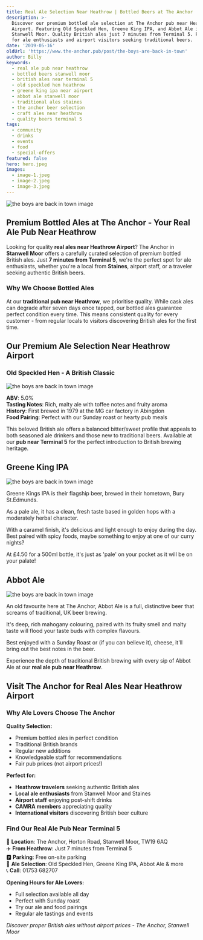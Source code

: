```yaml
---
title: Real Ale Selection Near Heathrow | Bottled Beers at The Anchor
description: >-
  Discover our premium bottled ale selection at The Anchor pub near Heathrow
  Airport. Featuring Old Speckled Hen, Greene King IPA, and Abbot Ale in
  Stanwell Moor. Quality British ales just 7 minutes from Terminal 5. Perfect
  for ale enthusiasts and airport visitors seeking traditional beers.
date: '2019-05-16'
oldUrl: 'https://www.the-anchor.pub/post/the-boys-are-back-in-town'
author: Billy
keywords:
  - real ale pub near heathrow
  - bottled beers stanwell moor
  - british ales near terminal 5
  - old speckled hen heathrow
  - greene king ipa near airport
  - abbot ale stanwell moor
  - traditional ales staines
  - the anchor beer selection
  - craft ales near heathrow
  - quality beers terminal 5
tags:
  - community
  - drinks
  - events
  - food
  - special-offers
featured: false
hero: hero.jpeg
images:
  - image-1.jpeg
  - image-2.jpeg
  - image-3.jpeg
---
```


  

![the boys are back in town image](/content/blog/the-boys-are-back-in-town/hero.jpeg)

## Premium Bottled Ales at The Anchor - Your Real Ale Pub Near Heathrow

Looking for quality **real ales near Heathrow Airport**? The Anchor in **Stanwell Moor** offers a carefully curated selection of premium bottled British ales. Just **7 minutes from Terminal 5**, we're the perfect spot for ale enthusiasts, whether you're a local from **Staines**, airport staff, or a traveler seeking authentic British beers.

### Why We Choose Bottled Ales

At our **traditional pub near Heathrow**, we prioritise quality. While cask ales can degrade after seven days once tapped, our bottled ales guarantee perfect condition every time. This means consistent quality for every customer - from regular locals to visitors discovering British ales for the first time.

## Our Premium Ale Selection Near Heathrow Airport

### Old Speckled Hen - A British Classic

![the boys are back in town image](/content/blog/the-boys-are-back-in-town/image-1.jpeg)

**ABV**: 5.0%  
**Tasting Notes**: Rich, malty ale with toffee notes and fruity aroma  
**History**: First brewed in 1979 at the MG car factory in Abingdon  
**Food Pairing**: Perfect with our Sunday roast or hearty pub meals  

This beloved British ale offers a balanced bitter/sweet profile that appeals to both seasoned ale drinkers and those new to traditional beers. Available at our **pub near Terminal 5** for the perfect introduction to British brewing heritage.

  

## Greene King IPA

![the boys are back in town image](/content/blog/the-boys-are-back-in-town/image-2.jpeg)

Greene Kings IPA is their flagship beer, brewed in their hometown, Bury St.Edmunds.

As a pale ale, it has a clean, fresh taste based in golden hops with a moderately herbal character.

  

With a caramel finish, it's delicious and light enough to enjoy during the day. Best paired with spicy foods, maybe something to enjoy at one of our curry nights?

  

At £4.50 for a 500ml bottle, it's just as 'pale' on your pocket as it will be on your palate!

###   

## Abbot Ale

![the boys are back in town image](/content/blog/the-boys-are-back-in-town/image-3.jpeg)

An old favourite here at The Anchor, Abbot Ale is a full, distinctive beer that screams of traditional, UK beer brewing.

  

It's deep, rich mahogany colouring, paired with its fruity smell and malty taste will flood your taste buds with complex flavours.

  

Best enjoyed with a Sunday Roast or (if you can believe it), cheese, it'll bring out the best notes in the beer.

  

Experience the depth of traditional British brewing with every sip of Abbot Ale at our **real ale pub near Heathrow**.

## Visit The Anchor for Real Ales Near Heathrow Airport

### Why Ale Lovers Choose The Anchor

**Quality Selection:**
- Premium bottled ales in perfect condition
- Traditional British brands
- Regular new additions
- Knowledgeable staff for recommendations
- Fair pub prices (not airport prices!)

**Perfect for:**
- **Heathrow travelers** seeking authentic British ales
- **Local ale enthusiasts** from Stanwell Moor and Staines
- **Airport staff** enjoying post-shift drinks
- **CAMRA members** appreciating quality
- **International visitors** discovering British beer culture

### Find Our Real Ale Pub Near Terminal 5

📍 **Location**: The Anchor, Horton Road, Stanwell Moor, TW19 6AQ  
✈️ **From Heathrow**: Just 7 minutes from Terminal 5  
🅿️ **Parking**: Free on-site parking  
🍺 **Ale Selection**: Old Speckled Hen, Greene King IPA, Abbot Ale & more  
📞 **Call**: 01753 682707  

**Opening Hours for Ale Lovers:**
- Full selection available all day
- Perfect with Sunday roast
- Try our ale and food pairings
- Regular ale tastings and events

*Discover proper British ales without airport prices - The Anchor, Stanwell Moor*
